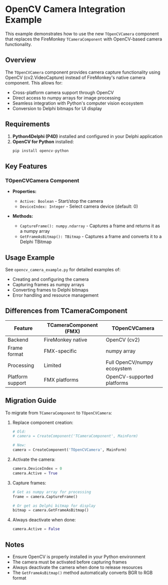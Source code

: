 # OpenCV Camera Integration Example

This example demonstrates how to use the new `TOpenCVCamera` component that replaces the FireMonkey `TCameraComponent` with OpenCV-based camera functionality.

## Overview

The `TOpenCVCamera` component provides camera capture functionality using OpenCV (cv2.VideoCapture) instead of FireMonkey's native camera component. This allows for:

- Cross-platform camera support through OpenCV
- Direct access to numpy arrays for image processing
- Seamless integration with Python's computer vision ecosystem
- Conversion to Delphi bitmaps for UI display

## Requirements

1. **Python4Delphi (P4D)** installed and configured in your Delphi application
2. **OpenCV for Python** installed:
   ```bash
   pip install opencv-python
   ```

## Key Features

### TOpenCVCamera Component

- **Properties:**
  - `Active: Boolean` - Start/stop the camera
  - `DeviceIndex: Integer` - Select camera device (default: 0)

- **Methods:**
  - `CaptureFrame(): numpy.ndarray` - Captures a frame and returns it as a numpy array
  - `GetFrameAsBitmap(): TBitmap` - Captures a frame and converts it to a Delphi TBitmap

## Usage Example

See `opencv_camera_example.py` for detailed examples of:
- Creating and configuring the camera
- Capturing frames as numpy arrays
- Converting frames to Delphi bitmaps
- Error handling and resource management

## Differences from TCameraComponent

| Feature | TCameraComponent (FMX) | TOpenCVCamera |
|---------|------------------------|---------------|
| Backend | FireMonkey native | OpenCV (cv2) |
| Frame format | FMX-specific | numpy array |
| Processing | Limited | Full OpenCV/numpy ecosystem |
| Platform support | FMX platforms | OpenCV-supported platforms |

## Migration Guide

To migrate from `TCameraComponent` to `TOpenCVCamera`:

1. Replace component creation:
   ```python
   # Old:
   # camera = CreateComponent('TCameraComponent', MainForm)
   
   # New:
   camera = CreateComponent('TOpenCVCamera', MainForm)
   ```

2. Activate the camera:
   ```python
   camera.DeviceIndex = 0
   camera.Active = True
   ```

3. Capture frames:
   ```python
   # Get as numpy array for processing
   frame = camera.CaptureFrame()
   
   # Or get as Delphi bitmap for display
   bitmap = camera.GetFrameAsBitmap()
   ```

4. Always deactivate when done:
   ```python
   camera.Active = False
   ```

## Notes

- Ensure OpenCV is properly installed in your Python environment
- The camera must be activated before capturing frames
- Always deactivate the camera when done to release resources
- The `GetFrameAsBitmap()` method automatically converts BGR to RGB format
